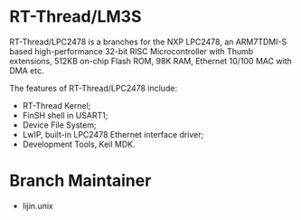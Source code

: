 # RT-Thread/LM3S #

RT-Thread/LPC2478 is a branches for the NXP LPC2478, an ARM7TDMI-S based high-performance 32-bit RISC Microcontroller with Thumb extensions, 512KB on-chip Flash ROM, 98K RAM, Ethernet 10/100 MAC with DMA etc.

The features of RT-Thread/LPC2478 include:
  * RT-Thread Kernel;
  * FinSH shell in USART1;
  * Device File System;
  * LwIP, built-in LPC2478 Ethernet interface driver;
  * Development Tools, Keil MDK.

# Branch Maintainer #
  * lijin.unix